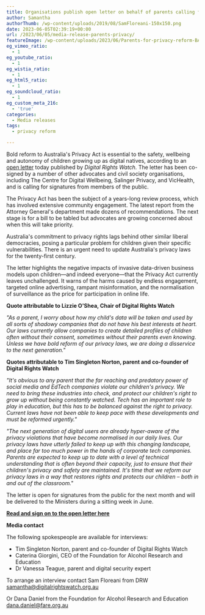 ```yaml
---
title: Organisations publish open letter on behalf of parents calling for bold privacy reform
author: Samantha
authorThumb: /wp-content/uploads/2019/08/SamFloreani-150x150.png
date: 2023-06-05T02:39:19+00:00
url: /2023/06/05/media-release-parents-privacy/
featureImage: /wp-content/uploads/2023/06/Parents-for-privacy-reform-BANNER.png
eg_vimeo_ratio:
  - 1
eg_youtube_ratio:
  - 1
eg_wistia_ratio:
  - 1
eg_html5_ratio:
  - 1
eg_soundcloud_ratio:
  - 1
eg_custom_meta_216:
  - 'true'
categories:
  - Media releases
tags:
  - privacy reform

---
```

Bold reform to Australia's Privacy Act is essential to the safety, wellbeing and autonomy of children growing up as digital natives, according to an <a href="https://actionnetwork.org/petitions/parents-for-privacy-reform" target="_blank" rel="noreferrer noopener">open letter</a> today published by _Digital Rights Watch._ The letter has been co-signed by a number of other advocates and civil society organisations, including The Centre for Digital Wellbeing, Salinger Privacy, and VicHealth, and is calling for signatures from members of the public.

The Privacy Act has been the subject of a years-long review process, which has involved extensive community engagement. The latest report from the Attorney General's department made dozens of recommendations. The next stage is for a bill to be tabled but advocates are growing concerned about when this will take priority.

Australia's commitment to privacy rights lags behind other similar liberal democracies, posing a particular problem for children given their specific vulnerabilities. There is an urgent need to update Australia's privacy laws for the twenty-first century.

The letter highlights the negative impacts of invasive data-driven business models upon children—and indeed everyone—that the Privacy Act currently leaves unchallenged. It warns of the harms caused by endless engagement, targeted online advertising, rampant misinformation, and the normalisation of surveillance as the price for participation in online life.

**Quote attributable to Lizzie O'Shea, Chair of Digital Rights Watch**

_"As a parent, I worry about how my child's data will be taken and used by all sorts of shadowy companies that do not have his best interests at heart. Our laws currently allow companies to create detailed profiles of children often without their consent, sometimes without their parents even knowing. Unless we have bold reform of our privacy laws, we are doing a disservice to the next generation."_

**Quotes attributable to Tim Singleton Norton, parent and co-founder of Digital Rights Watch**

_"It's obvious to any parent that the far reaching and predatory power of social media and EdTech companies violate our children's privacy. We need to bring these industries into check, and protect our children's right to grow up without being constantly watched. Tech has an important role to play in education, but this has to be balanced against the right to privacy. Current laws have not been able to keep pace with these developments and must be reformed urgently."_

_"The next generation of digital users are already hyper-aware of the privacy violations that have become normalised in our daily lives. Our privacy laws have utterly failed to keep up with this changing landscape, and place far too much power in the hands of corporate tech companies. Parents are expected to keep up to date with a level of technical understanding that is often beyond their capacity, just to ensure that their children's privacy and safety are maintained. It's time that we reform our privacy laws in a way that restores rights and protects our children &#8211; both in and out of the classroom."_

The letter is open for signatures from the public for the next month and will be delivered to the Ministers during a sitting week in June.

**<span style="text-decoration: underline;"><a href="https://actionnetwork.org/petitions/parents-for-privacy-reform" target="_blank" rel="noreferrer noopener">Read and sign on to the open letter here</a></span>**

**Media contact**

The following spokespeople are available for interviews:

  * Tim Singleton Norton, parent and co-founder of Digital Rights Watch
  * Caterina Giorgini, CEO of the Foundation for Alcohol Research and Education
  * Dr Vanessa Teague, parent and digital security expert

To arrange an interview contact Sam Floreani from DRW <samantha@digitalrightswatch.org.au>

Or Dana Daniel from the Foundation for Alcohol Research and Education <dana.daniel@fare.org.au>
